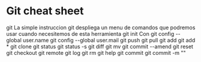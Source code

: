 # Git cheat sheet

git
La simple instruccion git despliega un menu de comandos que podremos usar cuando
necesitemos de esta herramienta
git init
Con 
git config --global user.name
git config --global user.mail
git push
git pull
git add
git add *
git clone
git status
git status -s
git diff
git mv
git commit --amend
git reset
git checkout
git remote
git log
git rm
git help
git commit
git commit -m ""

